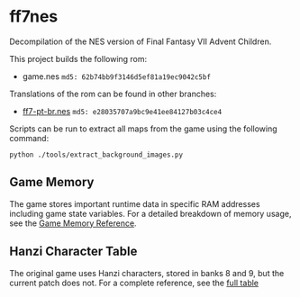 # ff7nes

Decompilation of the NES version of Final Fantasy VII Advent Children.

This project builds the following rom:

* game.nes ```md5: 62b74bb9f3146d5ef81a19ec9042c5bf```

Translations of the rom can be found in other branches:

* [ff7-pt-br.nes](https://github.com/samuelyuan/ff7nes/tree/pt-br-patch) ```md5: e28035707a9bc9e41ee84127b03c4ce4```

Scripts can be run to extract all maps from the game using the following command:

```
python ./tools/extract_background_images.py
```

## Game Memory

The game stores important runtime data in specific RAM addresses including game state variables. For a detailed breakdown of memory usage, see the [Game Memory Reference](https://github.com/samuelyuan/ff7nes/blob/master/docs/game_memory.md).

## Hanzi Character Table

The original game uses Hanzi characters, stored in banks 8 and 9, but the current patch does not. For a complete reference, see the [full table](https://github.com/samuelyuan/ff7nes/blob/master/docs/hanzi_table.md)
